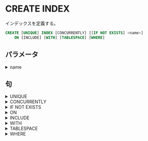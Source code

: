 # CREATE INDEX

インデックスを定義する。

```sql
CREATE [UNIQUE] INDEX [CONCURRENTLY] [[IF NOT EXISTS] <name>]
    ON [INCLUDE] [WITH] [TABLESPACE] [WHERE]
```

## パラメータ

<details><summary>name</summary>
</details>

## 句

<details><summary>UNIQUE</summary>

```sql
UNIQUE
```

</details>

<details><summary>CONCURRENTLY</summary>

```sql
CONCURRENTLY
```

</details>

<details><summary>IF NOT EXISTS</summary>

```sql
IF NOT EIXISTS
```

</details>

<details><summary>ON</summary>

```sql
ON [ONLY] <table_name> [USING] ({
    {<column_name> | <expression>} [COLLATE] [<opclass>]
        [ASC | DESC] [NULLS]
}[,...])
```

### パラメータ

<details><summary>table_name</summary>
</details>

<details><summary>column_name</summary>
</details>

<details><summary>opclass</summary>
</details>

### 句

<details><summary>ONLY</summary>

```sql
ONLY
```

</details>

<details><summary>USING</summary>

```sql
USING
```

</details>

<details><summary>COLLATE</summary>

```sql
COLLATE <collation>
```

</details>

<details><summary>ASC</summary>

```sql
ASC
```

</details>

<details><summary>DESC</summary>

```sql
DESC
```

</details>

<details><summary>NULLS</summary>

```sql
NULLS {FIRST | LAST}
```

#### 句

<details><summary>FIRST</summary>

```sql
FIRST
```

</details>

<details><summary>LAST</summary>

```sql
LAST
```

</details>

</details>

</details>

<details><summary>INCLUDE</summary>

```sql
INCLUDE (<column_name[, ...]>)
```

### パラメータ

<details><summary>column_name</summary>
</details>

</details>

<details><summary>WITH</summary>

```sql
WITH ({<storage_parameter>[= <value>]}[, ...])
```

</details>

<details><summary>TABLESPACE</summary>

```sql
TABLESPACE <tablespace_name>
```

### パラメータ

<details><summary>tablespace_name</summary>
</details>

</details>

<details><summary>WHERE</summary>

```sql
WHERE <predicate>
```

### パラメータ

<details><summary>predicate</summary>
</details>

</details>
